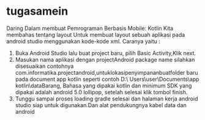 # tugasamein
Daring
Dalam membuat Pemrograman Berbasis Mobile: Kotlin Kita membahas tentang layout Untuk membuat layout sebuah aplikasi pada android studio menggunakan kode-kode xml. Caranya yaitu : 
1.	Buka Android Studio lalu buat project baru, pilih Basic Activity,Klik next. 
2.	Masukan nama aplikasi dengan projectAndroid package name silahkan disesuaikan contohnya com.informatika.projectandroid,untuklokasipenyimpananbuatfolder baru pada document app kotlin seperti contoh D:\ Users\user\Documents\app kotlin\dataBarang, Bahasa yang dipakai kotlin dan minimum SDK yang dipakai adalah android 5.0 lollipop, setelah selesai klik tombol finish. 
3.	Tunggu sampai proses loading gradle selesai dan halaman kerja android studio siap untuk digunakan.Dan alat pendukungnya kabel data dan android 
